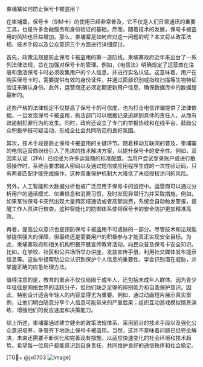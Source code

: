 柬埔寨如何防止保号卡被盗用？

在柬埔寨，保号卡（SIM卡）的使用已经非常普及，它不仅是人们日常通讯的重要工具，也是许多金融服务和身份验证的基础。然而，随着技术的发展，保号卡被盗用的风险也日益增加。那么，柬埔寨是如何应对这一问题的呢？本文将从政策法规、技术手段以及公众意识三个方面进行详细探讨。

首先，政策法规是防止保号卡被盗用的第一道防线。柬埔寨政府近年来出台了一系列法律法规，旨在加强对保号卡的管理。例如，《电信法》明确规定了运营商在注册和激活保号卡时必须收集用户的个人信息，并进行实名认证。这意味着，用户在购买保号卡时，需要提供有效的身份证件，并通过面部识别或指纹扫描等生物特征验证来确认身份。此外，运营商还必须定期更新用户信息，确保数据库中的数据是最新的。

这些严格的法律规定不仅提高了保号卡的可信度，也为打击电信诈骗提供了法律依据。一旦发现保号卡被盗用，执法部门可以根据记录追踪到具体的责任人，从而有效遏制犯罪行为的发生。同时，政府还设立了专门的举报热线和在线平台，鼓励公众积极举报可疑活动，形成全社会共同防范的良好氛围。

其次，技术手段是防止保号卡被盗用的关键环节。随着移动互联网的普及，柬埔寨的电信运营商纷纷引入了先进的技术解决方案，以提升保号卡的安全性。例如，双因素认证（2FA）已经成为许多运营商的标准配置。当用户尝试登录账户或进行敏感操作时，系统会要求输入密码以及通过短信或应用程序生成的一次性验证码，只有两者匹配才能完成操作。这种双重保护机制大大降低了未经授权访问的风险。

另外，人工智能和大数据分析也被广泛应用于保号卡的监控中。运营商可以通过分析用户的通话模式、位置信息和消费习惯，及时发现异常行为并采取措施。例如，如果某张保号卡突然出现大量跨区域通话或者高额消费，系统会自动触发警报，提醒工作人员进行核查。这种智能化的防御体系使得保号卡的安全防护更加精准高效。

再者，提高公众意识也是预防保号卡被盗用不可或缺的一部分。尽管技术和法规能够提供强大的保障，但最终还是需要用户的积极参与才能真正实现安全目标。为此，柬埔寨政府和相关机构积极开展宣传教育活动，向民众普及保号卡安全知识。比如，在学校、社区和公共场所举办讲座，发放宣传手册，利用社交媒体发布提示信息等。这些举措帮助公众认识到保护个人信息的重要性，学会识别潜在威胁，并掌握正确的应急处理方法。

值得注意的是，教育的重点不仅仅局限于成年人，还包括未成年人群体。因为青少年往往是网络世界的活跃分子，但他们缺乏足够的辨别能力和自我保护意识。因此，特别设计适合年轻人的内容显得尤为重要。例如，通过动画短片展示真实案例，让他们明白随意分享个人信息可能带来的严重后果；组织互动游戏模拟情景演练，增强他们的反应速度和决策能力。

综上所述，柬埔寨通过建立健全的政策法规体系、采用前沿的技术手段以及强化公众意识培养，多管齐下地防止保号卡被盗用。当然，这并不意味着问题已经完全解决，未来还需要不断优化和完善现有措施，以适应快速变化的社会环境和技术趋势。希望每一位用户都能意识到自身责任，共同维护良好的通信秩序和社会稳定。

[TG💪+ @jx0703 ![Image](https://github.com/user-attachments/assets/dbca1d08-cadb-493c-b0ec-ad6f7a83f270)]
